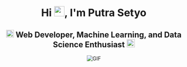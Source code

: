 <h1 align="center">Hi <img src="https://github.com/putrastyo/putrastyo/blob/main/icons/Hi.gif" width="28px"/>, I'm Putra Setyo</h1>
<h2 align="center">
  <img src="https://komarev.com/ghpvc/?username=putrastyo&color=dc143c&style=for-the-badge" alt="Profile Views" style="height:21px;">
  Web Developer, Machine Learning, and Data Science Enthusiast
  <a href="https://www.linkedin.com/in/putrasetyo/">
    <img src="https://img.shields.io/badge/Portfolio-543DE0?style=for-the-badge&logo=About.me&logoColor=white" alt="Portfolio" style="height:22px;">
  </a>
</h2>
<div align="center">
 <img alt="GIF" src="https://media4.giphy.com/media/11KzOet1ElBDz2/giphy.gif?cid=6c09b952ufa3xxbbm0mpuadm2zaik3wjp4m9luz2ly0lyz8d&ep=v1_internal_gif_by_id&rid=giphy.gif&ct=g" />
</div>

